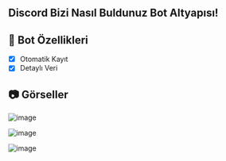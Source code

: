 ## Discord Bizi Nasıl Buldunuz Bot Altyapısı!

## 📑 Bot Özellikleri

- [x] Otomatik Kayıt
- [x] Detaylı Veri

## 📷 Görseller
![image](https://media.discordapp.net/attachments/1130552185852272670/1136941876113580115/image.png?width=523&height=254)

![image](https://media.discordapp.net/attachments/1130552185852272670/1136941876386205777/image.png?width=345&height=178)

![image](https://media.discordapp.net/attachments/1130552185852272670/1136941876675608576/image.png?width=524&height=379)
